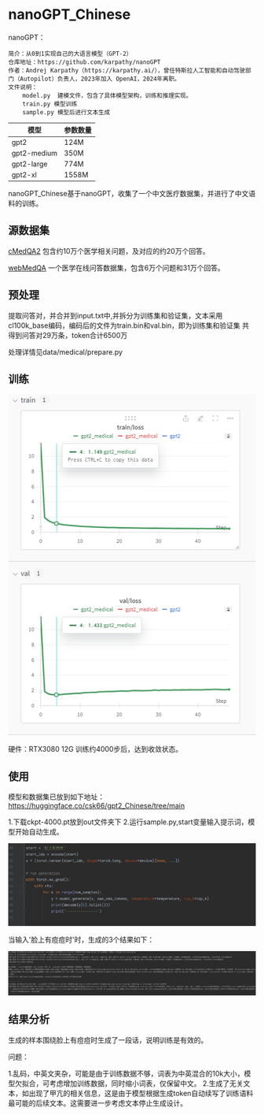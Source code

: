 
# nanoGPT_Chinese
nanoGPT：

    简介：从0到1实现自己的大语言模型（GPT-2）
    仓库地址：https://github.com/karpathy/nanoGPT
    作者：Andrej Karpathy（https://karpathy.ai/），曾任特斯拉人工智能和自动驾驶部门（Autopilot）负责人，2023年加入 OpenAI，2024年离职。
    文件说明：
        model.py  建模文件，包含了具体模型架构，训练和推理实现。
        train.py 模型训练 
        sample.py 模型后进行文本生成

| 模型         | 参数数量 |
| ------------| -------- |
| gpt2        | 124M     |
| gpt2-medium | 350M     |
| gpt2-large  | 774M     |
| gpt2-xl     | 1558M    |


nanoGPT_Chinese基于nanoGPT，收集了一个中文医疗数据集，并进行了中文语料的训练。

## 源数据集
[cMedQA2](https://github.com/zhangsheng93/cMedQA2) 包含约10万个医学相关问题，及对应的约20万个回答。

[webMedQA](https://github.com/hejunqing/webMedQA) 一个医学在线问答数据集，包含6万个问题和31万个回答。

## 预处理
提取问答对，并合并到input.txt中,并拆分为训练集和验证集，文本采用cl100k_base编码，编码后的文件为train.bin和val.bin，即为训练集和验证集
共得到问答对29万条，token合计6500万

处理详情见data/medical/prepare.py

## 训练
![img.png](img.png)

硬件：RTX3080 12G
训练约4000步后，达到收敛状态。

## 使用
模型和数据集已放到如下地址：https://huggingface.co/csk66/gpt2_Chinese/tree/main

1.下载ckpt-4000.pt放到out文件夹下
2.运行sample.py,start变量输入提示词，模型开始自动生成。

![img_1.png](img_1.png)


当输入'脸上有痘痘时'时，生成的3个结果如下：

![img_2.png](img_2.png)



## 结果分析
生成的样本围绕脸上有痘痘时生成了一段话，说明训练是有效的。

问题：

1.乱码，中英文夹杂，可能是由于训练数据不够，词表为中英混合的10k大小，模型欠拟合，可考虑增加训练数据，同时缩小词表，仅保留中文。
2.生成了无关文本，如出现了甲亢的相关信息，这是由于模型根据生成token自动续写了训练语料最可能的后续文本。这需要进一步考虑文本停止生成设计。


